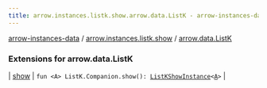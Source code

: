```yaml
---
title: arrow.instances.listk.show.arrow.data.ListK - arrow-instances-data
---
```


[arrow-instances-data](../../index.html) / [arrow.instances.listk.show](../index.html) / [arrow.data.ListK](./index.html)

### Extensions for arrow.data.ListK

| [show](show.html) | `fun <A> ListK.Companion.show(): `[`ListKShowInstance`](../../arrow.instances/-list-k-show-instance/index.html)`<`[`A`](show.html#A)`>` |

